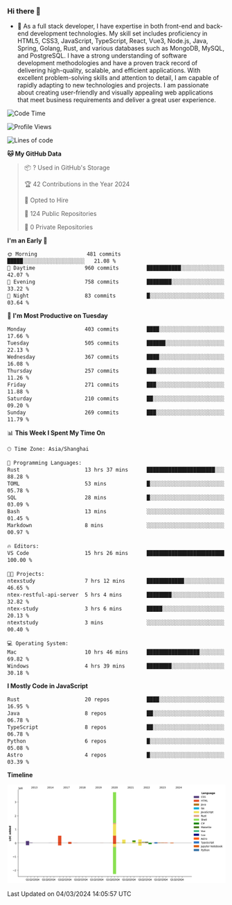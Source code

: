### Hi there 👋

- 🌱 As a full stack developer, I have expertise in both front-end and back-end development technologies. My skill set includes proficiency in HTML5, CSS3, JavaScript, TypeScript, React, Vue3, Node.js, Java, Spring, Golang, Rust, and various databases such as MongoDB, MySQL, and PostgreSQL. I have a strong understanding of software development methodologies and have a proven track record of delivering high-quality, scalable, and efficient applications. With excellent problem-solving skills and attention to detail, I am capable of rapidly adapting to new technologies and projects. I am passionate about creating user-friendly and visually appealing web applications that meet business requirements and deliver a great user experience.

<!--START_SECTION:waka-->
![Code Time](http://img.shields.io/badge/Code%20Time-1%2C196%20hrs%2050%20mins-blue)

![Profile Views](http://img.shields.io/badge/Profile%20Views-0-blue)

![Lines of code](https://img.shields.io/badge/From%20Hello%20World%20I%27ve%20Written-5.6%20million%20lines%20of%20code-blue)

**🐱 My GitHub Data** 

> 📦 ? Used in GitHub's Storage 
 > 
> 🏆 42 Contributions in the Year 2024
 > 
> 💼 Opted to Hire
 > 
> 📜 124 Public Repositories 
 > 
> 🔑 0 Private Repositories 
 > 
**I'm an Early 🐤** 

```text
🌞 Morning                481 commits         █████░░░░░░░░░░░░░░░░░░░░   21.08 % 
🌆 Daytime                960 commits         ███████████░░░░░░░░░░░░░░   42.07 % 
🌃 Evening                758 commits         ████████░░░░░░░░░░░░░░░░░   33.22 % 
🌙 Night                  83 commits          █░░░░░░░░░░░░░░░░░░░░░░░░   03.64 % 
```
📅 **I'm Most Productive on Tuesday** 

```text
Monday                   403 commits         ████░░░░░░░░░░░░░░░░░░░░░   17.66 % 
Tuesday                  505 commits         ██████░░░░░░░░░░░░░░░░░░░   22.13 % 
Wednesday                367 commits         ████░░░░░░░░░░░░░░░░░░░░░   16.08 % 
Thursday                 257 commits         ███░░░░░░░░░░░░░░░░░░░░░░   11.26 % 
Friday                   271 commits         ███░░░░░░░░░░░░░░░░░░░░░░   11.88 % 
Saturday                 210 commits         ██░░░░░░░░░░░░░░░░░░░░░░░   09.20 % 
Sunday                   269 commits         ███░░░░░░░░░░░░░░░░░░░░░░   11.79 % 
```


📊 **This Week I Spent My Time On** 

```text
🕑︎ Time Zone: Asia/Shanghai

💬 Programming Languages: 
Rust                     13 hrs 37 mins      ██████████████████████░░░   88.28 % 
TOML                     53 mins             █░░░░░░░░░░░░░░░░░░░░░░░░   05.78 % 
SQL                      28 mins             █░░░░░░░░░░░░░░░░░░░░░░░░   03.09 % 
Bash                     13 mins             ░░░░░░░░░░░░░░░░░░░░░░░░░   01.45 % 
Markdown                 8 mins              ░░░░░░░░░░░░░░░░░░░░░░░░░   00.97 % 

🔥 Editors: 
VS Code                  15 hrs 26 mins      █████████████████████████   100.00 % 

🐱‍💻 Projects: 
ntexstudy                7 hrs 12 mins       ████████████░░░░░░░░░░░░░   46.65 % 
ntex-restful-api-server  5 hrs 4 mins        ████████░░░░░░░░░░░░░░░░░   32.82 % 
ntex-study               3 hrs 6 mins        █████░░░░░░░░░░░░░░░░░░░░   20.13 % 
ntextstudy               3 mins              ░░░░░░░░░░░░░░░░░░░░░░░░░   00.40 % 

💻 Operating System: 
Mac                      10 hrs 46 mins      █████████████████░░░░░░░░   69.82 % 
Windows                  4 hrs 39 mins       ████████░░░░░░░░░░░░░░░░░   30.18 % 
```

**I Mostly Code in JavaScript** 

```text
Rust                     20 repos            ████░░░░░░░░░░░░░░░░░░░░░   16.95 % 
Java                     8 repos             ██░░░░░░░░░░░░░░░░░░░░░░░   06.78 % 
TypeScript               8 repos             ██░░░░░░░░░░░░░░░░░░░░░░░   06.78 % 
Python                   6 repos             █░░░░░░░░░░░░░░░░░░░░░░░░   05.08 % 
Astro                    4 repos             █░░░░░░░░░░░░░░░░░░░░░░░░   03.39 % 
```



**Timeline**

![Lines of Code chart](https://raw.githubusercontent.com/elton/elton/main/assets/bar_graph.png)


 Last Updated on 04/03/2024 14:05:57 UTC
<!--END_SECTION:waka-->

<!--
**elton/elton** is a ✨ _special_ ✨ repository because its `README.md` (this file) appears on your GitHub profile.

Here are some ideas to get you started:

- 🔭 I’m currently working on ...
- 🌱 I’m currently learning ...
- 👯 I’m looking to collaborate on ...
- 🤔 I’m looking for help with ...
- 💬 Ask me about ...
- 📫 How to reach me: ...
- 😄 Pronouns: ...
- ⚡ Fun fact: ...
-->
